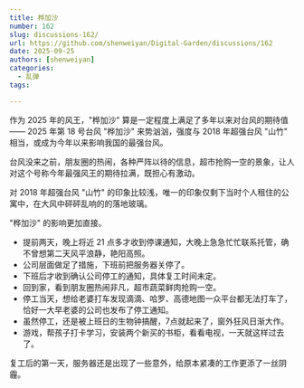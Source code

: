 ```yaml
---
title: 桦加沙
number: 162
slug: discussions-162/
url: https://github.com/shenweiyan/Digital-Garden/discussions/162
date: 2025-09-25
authors: [shenweiyan]
categories: 
  - 乱弹
tags: 

---
```


作为 2025 年的风王，"桦加沙" 算是一定程度上满足了多年以来对台风的期待值 —— 2025 年第 18 号台风 "桦加沙" 来势汹汹，强度与 2018 年超强台风 "山竹" 相当，或成为今年以来影响我国的最强台风。

台风没来之前，朋友圈的热闹，各种严阵以待的信息，超市抢购一空的景象，让人对这个号称今年最强风王的期待拉满，既担心有激动。

<!-- more -->

对 2018 年超强台风 "山竹" 的印象比较浅，唯一的印象仅剩下当时个人租住的公寓中，在大风中砰砰乱响的的落地玻璃。

"桦加沙" 的影响更加直接。

- 提前两天，晚上将近 21 点多才收到停课通知，大晚上急急忙忙联系托管，确不曾想第二天风平浪静，艳阳高照。
- 公司层面做足了措施，下班前把服务器关停了。
- 下班后才收到确认公司停工的通知，具体复工时间未定。
- 回到家，看到朋友圈热闹非凡，超市蔬菜鲜肉抢购一空。
- 停工当天，想给老婆打车发现滴滴、哈罗、高德地图一众平台都无法打车了，恰好一大早老婆的公司也发布了停工通知。
- 虽然停工，还是被上班日的生物钟搞醒，7点就起来了，窗外狂风日渐大作。
- 游戏，帮孩子打卡学习，安装两个新买的书柜，看看电视，一天就这样过去了。

复工后的第一天，服务器还是出现了一些意外，给原本紧凑的工作更添了一丝阴霾。



<script src="https://giscus.app/client.js"
	data-repo="shenweiyan/Digital-Garden"
	data-repo-id="R_kgDOKgxWlg"
	data-mapping="number"
	data-term="162"
	data-reactions-enabled="1"
	data-emit-metadata="0"
	data-input-position="bottom"
	data-theme="light"
	data-lang="zh-CN"
	crossorigin="anonymous"
	async>
</script>
